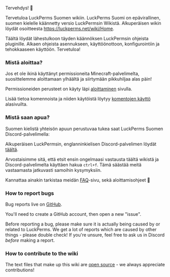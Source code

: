 Tervehdys! :wave:

Tervetuloa LuckPerms Suomen wikiin. LuckPerms Suomi on epävirallinen, suomen kielelle käännetty versio LuckPermsin Wikistä. Alkuperäisen wikin löydät osoitteesta https://luckperms.net/wiki/Home.

Täältä löydät lähestulkoon täyden käännöksen LuckPermsin ohjeista pluginille. Alkaen ohjeista asennukseen, käyttöönottoon, konfigurointiin ja tehokkaaseen käyttöön. Tervetuloa!

### Mistä aloittaa?
Jos et ole ikinä käyttänyt permissioneita Minecraft-palvelimelta, suosittelemme aloittamaan ylhäältä ja siirtymään pikkuhiljaa alas päin!

Permissioneiden perusteet on käyty läpi [aloittaminen](Usage) sivulla.

Lisää tietoa komennoista ja niiden käytöistä löytyy [komentojen käyttö](Command-Usage) alasivuilta.

### Mistä saan apua?

Suomen kielistä yhteisön apuun perustuvaa tukea saat LuckPerms Suomen Discord-palvelimella:

Alkuperäisen LuckPermsin, englanninkielisen Discord-palvelimen löydät [täältä](https://discord.gg/luckperms).

Arvostaisimme sitä, että etsit ensin ongelmaasi vastausta täältä wikistä ja Discord-palvelimelta käyttäen hakua `ctrl+f`. Tämä säästää meitä vastaamasta jatkuvasti samoihin kysymyksiin.

Kannattaa ainakin tarkistaa meidän [FAQ](FAQ)-sivu, sekä aloittamisohjeet 🙂


### How to report bugs

Bug reports live on [GitHub](https://github.com/LuckPerms/LuckPerms/issues).

You'll need to create a GitHub account, then open a new "issue".

Before reporting a bug, please make sure it is actually being caused by or related to LuckPerms. We get a lot of reports which are caused by other things - please double check! If you're unsure, feel free to ask us in Discord *before* making a report.

### How to contribute to the wiki

The text files that make up this wiki are [open source](https://github.com/LuckPerms/wiki) - we always appreciate contributions!
